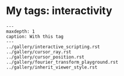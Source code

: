 # My tags: interactivity

```{toctree}
---
maxdepth: 1
caption: With this tag
---
../gallery/interactive_scripting.rst
../gallery/cursor_ray.rst
../gallery/cursor_position.rst
../gallery/fourier_transform_playground.rst
../gallery/inherit_viewer_style.rst
```
